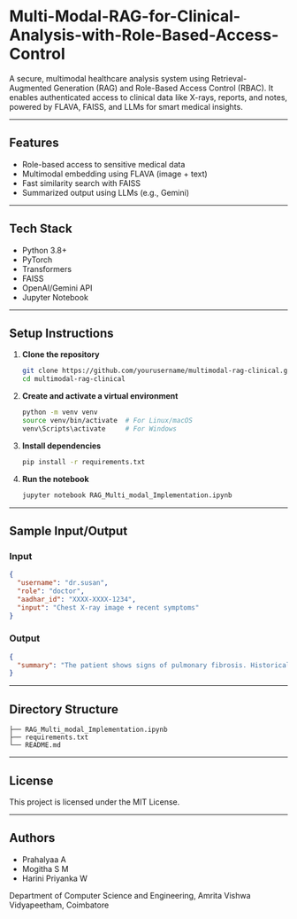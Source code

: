 # Multi-Modal-RAG-for-Clinical-Analysis-with-Role-Based-Access-Control
A secure, multimodal healthcare analysis system using Retrieval-Augmented Generation (RAG) and Role-Based Access Control (RBAC). It enables authenticated access to clinical data like X-rays, reports, and notes, powered by FLAVA, FAISS, and LLMs for smart medical insights.

---

## Features

- Role-based access to sensitive medical data
- Multimodal embedding using FLAVA (image + text)
- Fast similarity search with FAISS
- Summarized output using LLMs (e.g., Gemini)

---

## Tech Stack

- Python 3.8+
- PyTorch
- Transformers
- FAISS
- OpenAI/Gemini API
- Jupyter Notebook

---

##  Setup Instructions

1. **Clone the repository**  
   ```bash
   git clone https://github.com/yourusername/multimodal-rag-clinical.git
   cd multimodal-rag-clinical
    ```

2. **Create and activate a virtual environment**

   ```bash
   python -m venv venv
   source venv/bin/activate  # For Linux/macOS
   venv\Scripts\activate     # For Windows
   ```

3. **Install dependencies**

   ```bash
   pip install -r requirements.txt
   ```

4. **Run the notebook**

   ```bash
   jupyter notebook RAG_Multi_modal_Implementation.ipynb
   ```

---

## Sample Input/Output

### Input

```json
{
  "username": "dr.susan",
  "role": "doctor",
  "aadhar_id": "XXXX-XXXX-1234",
  "input": "Chest X-ray image + recent symptoms"
}
```

### Output

```json
{
  "summary": "The patient shows signs of pulmonary fibrosis. Historical data reveals prior TB infection. Recommended to conduct CT scan for confirmation. Prescribed: Inhaled corticosteroids."
}
```

---

##  Directory Structure

```
├── RAG_Multi_modal_Implementation.ipynb
├── requirements.txt
└── README.md
```

---

## License

This project is licensed under the MIT License.

---

## Authors

* Prahalyaa A
* Mogitha S M
* Harini Priyanka W

Department of Computer Science and Engineering,
Amrita Vishwa Vidyapeetham, Coimbatore


